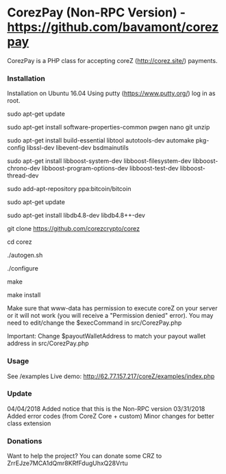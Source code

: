 CorezPay (Non-RPC Version) - https://github.com/bavamont/corezpay
=======

CorezPay is a PHP class for accepting coreZ (http://corez.site/) payments.

### Installation
Installation on Ubuntu 16.04
Using putty (https://www.putty.org/) log in as root.

sudo apt-get update

sudo apt-get install software-properties-common pwgen nano git unzip

sudo apt-get install build-essential libtool autotools-dev automake pkg-config libssl-dev libevent-dev bsdmainutils

sudo apt-get install libboost-system-dev libboost-filesystem-dev libboost-chrono-dev libboost-program-options-dev libboost-test-dev libboost-thread-dev

sudo add-apt-repository ppa:bitcoin/bitcoin

sudo apt-get update

sudo apt-get install libdb4.8-dev libdb4.8++-dev

git clone https://github.com/corezcrypto/corez

cd corez

./autogen.sh 

./configure

make

make install

Make sure that www-data has permission to execute coreZ on your server or it will not work (you will receive a "Permission denied" error).
You may need to edit/change the $execCommand in src/CorezPay.php

Important: Change $payoutWalletAddress to match your payout wallet address in src/CorezPay.php

### Usage
See /examples
Live demo: http://62.77.157.217/coreZ/examples/index.php

### Update
04/04/2018	Added notice that this is the Non-RPC version
03/31/2018 	Added error codes (from CoreZ Core + custom)
			Minor changes for better class extension

### Donations
Want to help the project? You can donate some CRZ to ZrrEJze7MCA1dQmr8KRfFdugUhxQ28Vrtu